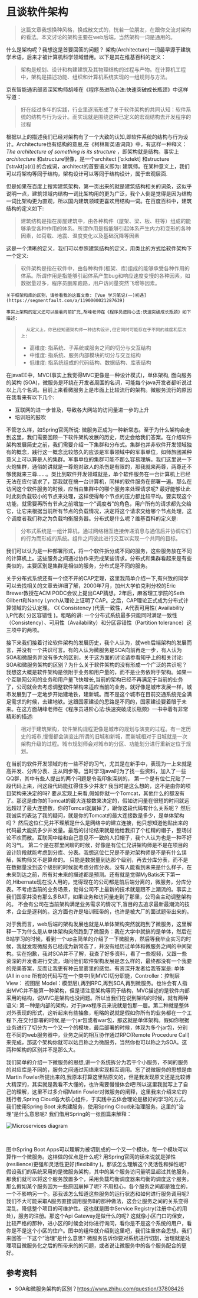 # 且谈软件架构

> 这篇文章我想换种风格，换成散文式的，恍若一位朋友，在跟你交流对架构的看法。本文讨论的架构主要在web后端，当然架构一词是通用的。

  什么是架构呢？我想这是首要回答的问题？ 架构(Architecture)一词最早源于建筑学术语，后来才被计算机科学领域借用。以下是其在维基百科的定义：

> 架构是规划、设计和构建建筑及其物理结构的过程与产物。在计算机工程中，架构是描述功能、组织和计算机系统实现的一组规则与方法。

京东智能通讯部资深架构师胡峰在《程序员进阶心法:快速突破成长瓶颈》中这样写道：

> 好在经过多年的实践，行业里逐渐形成了关于软件架构的共同认知：软件系统的结构与行为设计。而实现就是围绕这种已定义的宏观结构去开发程序的过程

   根据以上的描述我们已经对架构有了一个大致的认知,即软件系统的结构与行为设计。Architecture也有结构的意思,在《柯林斯英语词典》中，有这样一种释义： *The* *architecture* *of* *something* *is* *its* *structure* ，即架构就是结构。事实上*architecture* 和structure很像，是一个architect [ˈɑːkɪtekt] 和structure [ˈstrʌktʃə(r)] 的合成词，architect的首要语义即为: 建筑师。在某种意义上，我们可以将架构等同于结构，架构设计可以等同于结构设计，属于宏观层面.

 但是如果在百度上搜索建筑架构，第一页出来的就是建筑结构相关的词条，这似乎说明一点，建筑领域内结构一词比架构用的更为广泛，我个人倒是觉得是因为结构一词比架构更为直观，所以国内建筑领域更喜欢用结构一词。在百度百科中，建筑结构的定义如下:

>  建筑结构是指在房屋建筑中，由各种构件（屋架、梁、板、柱等）组成的能够承受各种作用的体系。所谓作用是指能够引起体系产生内力和变形的各种因素，如荷载、地震、温度变化以及基础沉降等因素 

这是一个清晰的定义，我们可以参照建筑结构的定义，用类比的方式给软件架构下一个定义:

> 软件架构是指在软件中，由各种构件(框架、库)组成的能够承受各种作用的体系。所谓作用是指能够引起体系产生bug和响应速度变慢的各种因素，如数据量过多，程序员删库跑路，用户访问量突然飞增等因素。

	关于框架和库的区别，请参看我的这篇文章: [Vue 学习笔记(一)初遇](https://segmentfault.com/a/1190000021287639)
	
	事实上架构的定义还可以接着向前扩充,胡峰老师在《程序员进阶心法:快速突破成长瓶颈》如下描述:

> 		从定义上，你已经知道架构师一种结构设计,但它同时可能存在于不同的维度和层次上:
>
> 	- 高维度: 指系统、子系统或服务之间的切分与交互结构
> 	- 中维度: 指系统、服务内部模块的切分与交互结构
> 	- 低维度: 指系统组成的代码结构、数据结构、库表结构		

  在javaEE中，MVC(事实上我觉得MVC更像是一种设计模式)，单体架构, 面向服务的架构 (SOA)，微服务是环绕在开发者周围的名词，可能每个java开发者都听说过以上几个名词。目前上来看微服务上是市面上比较流行的架构。微服务流行的原因在我看来有以下几个:

- 互联网的进一步普及，导致各大网站的访问量进一步的上升
- 培训班的鼓吹

不管怎么样，如Spring官网所说: 微服务正成为一种新常态。至于为什么架构会走到这里，我们需要回顾一下软件架构发展的历史，历史会给我们答案。在介绍软件架构发展简史之前，我们需要介绍一下集群和分布式。集群也并非软件开发领域独有的概念，践行这一概念比较悠久的应该是军事领域中的军事单位，如师旅团某种意义上可以算是人的集群。军事单位的集群可能不那么容易理解。我们这里说一下火炮集群，通俗的讲就是一尊炮对敌人的杀伤是有限的，那我就来两尊，两尊还不够我就来三尊......。类比到软件开发领域就是，单个软件服务在一台计算机上已经无法在应付请求了，那我就在搞一台计算机，同样的软件服务在部署一遍。那么在访问这个软件服务的时候，应当由集群中的哪个服务来处理请求呢? 最好能够让此时此刻负载较小的节点来处理，这样使得每个节点的压力都比较平均。要实现这个功能，就需要再所有节点之前增加一个"调度者"的角色，用户所有的请求都先交给它，让它来根据当前所有节点的负载情况，决定将这个请求交给哪个节点处理，这个调度者我们称之为负载均衡服务器。分布式是什么呢？维基百科的定义是:

>  分布式系统是一组计算机，通过网络相互连接传递消息与通信后并协调它们的行为而形成的系统。组件之间彼此进行交互以实现一个共同的目标。 

我们可以认为是一种部署形式，将一个软件拆分成不同的服务，这些服务放在不同的计算机上。这些服务之间通过协作来完成某些请求。分布式和集群看起来是有些类似的，主要区别是集群是相似的服务，分布式是不同的服务。

  关于分布式系统还有一个绕不开的CAP定理，这里我简单介绍一下,有兴致的同学可以去找相关的文章去详细了解，2000年7月，加州大学伯克利分校的Eric Brewer教授在ACM PODC会议上提出CAP猜想。2年后，麻省理工学院的Seth Gilbert和Nancy Lynch从理论上证明了CAP。之后，CAP理论正式成为分布式计算领域的公认定理。 C( Consistency )代表一致性，A代表可用性( Availability ),P代表( 分区容错性 )。粗略的讲: 一个分布式系统最多只能同时满足一致性（Consistency）、可用性（Availability）和分区容错性（Partition tolerance）这三项中的两项。 

  接下来我们接着讨论软件架构的发展历史，我个人认为，就web后端架构的发展而言，并没有一个共识可言。有的人认为微服务是SOA向前再走一步，有人认为SOA和微服务并没有多大的区别，关于这方面的讨论请参看知乎上的相关讨论: SOA和微服务架构的区别？为什么关于软件架构的没有形成一个广泛的共识呢？ 我想这大概是软件架构是依附于业务和用户量的，而不是业务依附于架构。如果一个互联网公司的业务和用户量飞快增长,当前的架构已经不再满足于当前的业务了，公司就会去考虑调整软件架构来适应当前的业务。就好像是城市发展一样，城市发展到了一定地步开始建地铁，建新城。而不是这个城市在目前交通系统完全满足需求的时候，去建地铁。这跟国家建设的思路是不同的，国家建设要着眼于未来。在这方面胡峰老师在《程序员进阶心法:快速突破成长瓶颈》一书中着有非常精彩的描述:

>相对于建筑架构，软件架构规程更像是城市的规划与演变的过程。有一定历史的城市,慢慢都会演变出所谓的旧城和新城，而新城相对于旧城就是一次架构升级的过程。城市规划师会对城市的分区、功能划分进行重新定位于规划。

  在当前的软件开发领域的有一些不好的习气，尤其是在新手中，表现为一上来就是高并发、分库分表、主从同步等。当时学习java时为了找一些资料，加入了一些QQ群，其中有些人提出的两个问题是令我印象深刻的， 第一个是有位仁兄贴了一段代码上来，问这段代码能扛得住多少并发? 我当时是这么想的，这不是由你的项目架构来决定的吗? 要从宏观上来看,假如你就一个Tomcat，其他什么的都没有了。那这是由你的Tomcat的最大连接数来决定的，假如访问量在很短的时间就远远超过了最大连接数，你的Tomcat就崩掉了，跟你这段代码有什么关系呢？ 然后我诚实的表达了我的疑问，就是你的Tomcat的最大连接数是多少，是单体架构吗？ 然后这位仁兄并不理解是什么是网络中的建立连接，他只想知道他贴出来的代码最大能抗多少并发量。最后的讨论结果就是他给我扣了个杠精的帽子，整场讨论不欢而散。互联网中给和自己意见不一致的人扣帽子，我个人认为也是一种不好的习气。 第二个是在群里闲聊的时候，好像是有位仁兄讲架构师是不是在项目的设计阶段就能考虑到分库、分表。我想这位仁兄是不是对架构师是不是有什么误解，架构师又不是算命的。 只能是数据量到达那个级别，再去分库分表，而不是在数据量没到这个级别的时候就考虑分库分表。没有人能看到未来是什么样子，在未来到达之前，所有对未来的描述都是预测。还有就是觉得MyBatis天下第一的,Hibernate现在没人用的，觉得现在的公司都是前后端分离的，微服务，分库分表。不考虑当前的业务场景，觉得公司不上最新的技术就是跟不上潮流的。事实上我们国家并没有那么多BAT，如果业务和访问量走到了那里，公司会主动调整架构的。 不会有公司在当前架构满足业务需求的情况下,盲目的去追求最新最潮流的技术，企业是逐利的。这方面也许是培训班带的，也许是被大厂的面试题带出来的。

  对于我而言，web后端的架构发展也就是从单体架构突然就跑到了微服务，这里解释一下为什么是从单体架构突然跑到了微服务：我在大学中就搞的是单体，然后在B站学习的时候，看到一个up主简单的介绍了一下微服务，然后等我毕业实习的时候，我就发现微服务已经成为新常态了，并没有经历过单体和微服务之间的中间架构。实在抱歉，我对SOA并不了解，我查了好多资料，看了一些视频，又跟一些资深的开发者进行交流，询问他们软件架构发展是怎么样的，最终都没有一个我要的完美答案，反而让我更有种云里雾里的感觉。有资深开发者给我答案是: 单体(All in one 所有的代码写在一个类中)到MVC(切分职能，Controller：控制层  View： 视图层  Model：模型层),再到RPC,再到SOA,再到微服务。也许会有人指出MVC并不能算一种架构，但是请注意架构等同于结构，MVC描述的是软件内部采用的结构，说MVC是架构也没问题。所以当我们在说到架构的时候，就有两种语义: 第一种是内部的架构，对于java程序员来说就是包那一层。第二种就是整体对外表现的形式，这听起来有些抽象，粗略的说就是假如你所有的业务都在一个工程下,在交付部署的时候,是一个jar包或者war包，那这就是单体架构。假如你根据业务进行了切分为一个又一个的模块，最后部署的时候，体现为多个jar包，分别在不同的web服务器中，业务之间的相互协作通过RPC(Remote Procedure Call)来完成，那这个架构你就可以姑且称之为微服务，当然你也可以称之为SOA。这两种架构的区别并不是那么大。

  我们简单的介绍一下微服务的思想,讲一个系统拆分为若干个小服务，不同的服务的对应库是不同的，服务之间通过网络来实现相互调用。忘了说微服务的思想是由Martin Fowler所提出来的,我原本打算这里贴原文的，但是我发现原文还是比较博大精深的，其实就是我看不大懂的，也许需要慢慢体会吧!所以这里我就写上了自己的理解，这里不过多介绍Matin Fowler对微服务的阐释，这里我来介绍来它的践行者,Spring Cloud各大核心组件，于实践中去体会理论是极好的学习的方式。我们使用Spring Boot 来构建服务，使用Spring Cloud来治理服务。这里的"治理"是什么意思呢? 我们借用Spring的一张图篇来解释：

 ![Microservices diagram](https://spring.io/images/diagram-microservices-88e01c7d34c688cb49556435c130d352.svg) 

​	

  图中Spring Boot Apps可以理解为被切割成的一个又一个模块，每一个模块可以算作一个微服务。这样做的优点是什么呢? 用Spring官网的话来说就是弹性(resilience)更强和灵活性更好(flexibility )。那该怎么理解这个灵活性和弹性呢? 假设我们的系统采用的是微服务架构，其中的某个服务访问量明显超过其他服务，那我们就可以将这个服务放置多个，采用负载均衡调度器来均衡的调度这个服务。那么假如某个服务因为一些原因崩掉了呢? 不用担心，各个服务之间都是独立的，一个不影响另一个。那我该怎么知道这些服务的运行状态和如何进行服务调用呢? 我们不大可能采取A服务直接调用服务B的那种做法，这会让服务之间的关系变得混乱，降低整个项目的可维护性。这也就是图中Service Registry(注册中心的用处)，服务的注册。那这个Api Gateway是做什么的呢? 这就像小区门口的保安，比较严格的那种，进小区的时候会对你进行询问，看你是不是这个系统的用户，看你是不是这个小区的住户。图中的组件就介绍到这里吧，我们注重体会思想。我们来回答一下这个“治理”是什么意思? 微服务告诉你要对系统进行切割，治理就是处理项目微服务化之后的所带来的的问题，或者说让微服务中的各个服务配合的更好。

## 参考资料

- SOA和微服务架构的区别？https://www.zhihu.com/question/37808426